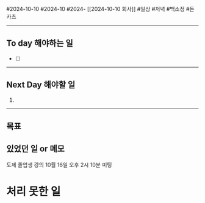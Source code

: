 #2024-10-10 #2024-10 #2024- [[2024-10-10 회사]]
#일상 #저녁 #백소정 #돈카츠

---
## To day 해야하는 일
- [ ] 

---
## Next Day 해야할 일
1. 

---

## 목표 


## 있었던 일  or 메모
도제 졸업생 강의 10월 16일 오후 2시 10분 미팅

# 처리 못한 일